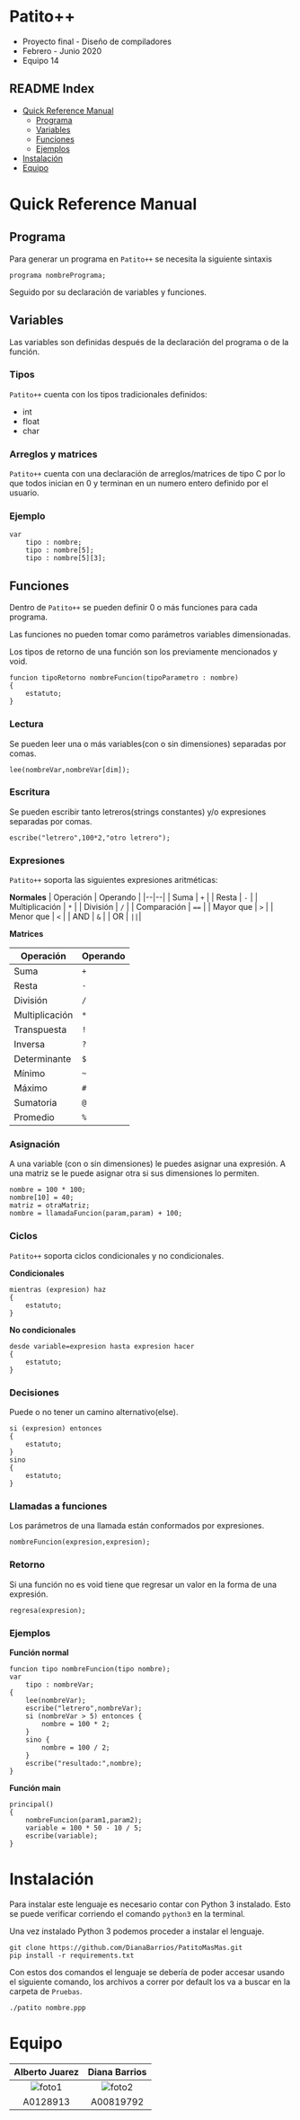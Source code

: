 

# Patito++

 - Proyecto final - Diseño de compiladores
 - Febrero - Junio 2020
 - Equipo 14

## README Index

 - [Quick Reference Manual](#quick-reference-manual)
	 - [Programa](#programa)
	 - [Variables](#variables)
	 - [Funciones](#funciones)
	 - [Ejemplos](#ejemplos)
  - [Instalación](#instalación)
  -  [Equipo](#equipo)

# Quick Reference Manual
## Programa
Para generar un programa en `Patito++` se necesita la siguiente sintaxis

    programa nombrePrograma;

    
Seguido por su declaración de variables y funciones. 

## Variables
Las variables son definidas después de la declaración del programa o de la función.

### Tipos
`Patito++` cuenta con los tipos tradicionales definidos:
* int
* float
* char

### Arreglos y matrices
`Patito++` cuenta con una declaración de arreglos/matrices de tipo C por lo que todos inician en 0 y terminan en un numero entero definido por el usuario.

### Ejemplo

    var
	    tipo : nombre;
	    tipo : nombre[5];
	    tipo : nombre[5][3];

## Funciones
Dentro de `Patito++` se pueden definir 0 o más funciones para cada programa.

Las funciones no pueden tomar como parámetros variables dimensionadas.

Los tipos de retorno de una función son los previamente mencionados y void.

    funcion tipoRetorno nombreFuncion(tipoParametro : nombre)
    {
	    estatuto;
    }

### Lectura
Se pueden leer una o más variables(con o sin dimensiones) separadas por comas.

    lee(nombreVar,nombreVar[dim]);

### Escritura
Se pueden escribir tanto letreros(strings constantes) y/o expresiones separadas por comas.

    escribe("letrero",100*2,"otro letrero");

### Expresiones
`Patito++` soporta las siguientes expresiones aritméticas:

**Normales**
| Operación | Operando |
|--|--|
| Suma | `+` |
| Resta | `-` |
| Multiplicación | `*` |
| División | `/` |
| Comparación | `==` |
| Mayor que | `>` |
| Menor que | `<` |
| AND | `&` |
| OR | `||`|


**Matrices**


| Operación | Operando |
|--|--|
| Suma | `+` |
| Resta | `-` |
| División | `/` |
| Multiplicación | `*` |
| Transpuesta | `!` |
| Inversa | `?` |
| Determinante | `$` |
| Mínimo | `~` |
| Máximo | `#` |
| Sumatoria | `@` |
| Promedio | `%` |

### Asignación
A una variable (con o sin dimensiones)  le puedes asignar una expresión.
A una matriz se le puede asignar otra si sus dimensiones lo permiten.

    nombre = 100 * 100;
    nombre[10] = 40;
    matriz = otraMatriz;
    nombre = llamadaFuncion(param,param) + 100;

### Ciclos
`Patito++` soporta ciclos condicionales y no condicionales.

**Condicionales**


    mientras (expresion) haz 
    {
	    estatuto;
    }
**No condicionales**

    desde variable=expresion hasta expresion hacer
    {
	    estatuto;
    }

### Decisiones
Puede o no tener un camino alternativo(else).

    si (expresion) entonces
    {
	    estatuto;
    }
    sino
    {
	    estatuto;
    }

### Llamadas a funciones
Los parámetros de una llamada están conformados por expresiones.

    nombreFuncion(expresion,expresion);

### Retorno
Si una función no es void tiene que regresar un valor en la forma de una expresión.

    regresa(expresion);


### Ejemplos
**Función normal**

    funcion tipo nombreFuncion(tipo nombre);
    var
	    tipo : nombreVar;
	{
		lee(nombreVar);
		escribe("letrero",nombreVar);
		si (nombreVar > 5) entonces {
			nombre = 100 * 2; 
		}
		sino {
			nombre = 100 / 2;
		}
		escribe("resultado:",nombre);
	}
	
**Función main**

    principal()
    {
	    nombreFuncion(param1,param2);
	    variable = 100 * 50 - 10 / 5;
	    escribe(variable);
    }

# Instalación

Para instalar este lenguaje es necesario contar con Python 3 instalado. Esto se puede verificar corriendo el comando `python3` en la terminal.

Una vez instalado Python 3 podemos proceder a instalar el lenguaje.

	git clone https://github.com/DianaBarrios/PatitoMasMas.git
	pip install -r requirements.txt

Con estos dos comandos el lenguaje se debería de poder accesar usando el siguiente comando, los archivos a correr por default los va a buscar en la carpeta de `Pruebas`.


    ./patito nombre.ppp
    

# Equipo

|  **Alberto Juarez** | **Diana Barrios** |
| :---: |:---:|
|  ![foto1](https://avatars3.githubusercontent.com/u/21068627?v=3&s=200) | ![foto2](https://avatars3.githubusercontent.com/u/21281689?v=3&s=200)  |
|  A0128913 | A00819792 |
